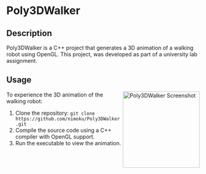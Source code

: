 # Poly3DWalker

## Description

Poly3DWalker is a C++ project that generates a 3D animation of a walking robot using OpenGL. This project, was developed as part of a university lab assignment.



## Usage
<img src="https://private-user-images.githubusercontent.com/165675606/318477329-cb568bdd-97e8-429f-97aa-be2c21afce15.png?jwt=eyJhbGciOiJIUzI1NiIsInR5cCI6IkpXVCJ9.eyJpc3MiOiJnaXRodWIuY29tIiwiYXVkIjoicmF3LmdpdGh1YnVzZXJjb250ZW50LmNvbSIsImtleSI6ImtleTUiLCJleHAiOjE3MTE5ODUyMDcsIm5iZiI6MTcxMTk4NDkwNywicGF0aCI6Ii8xNjU2NzU2MDYvMzE4NDc3MzI5LWNiNTY4YmRkLTk3ZTgtNDI5Zi05N2FhLWJlMmMyMWFmY2UxNS5wbmc_WC1BbXotQWxnb3JpdGhtPUFXUzQtSE1BQy1TSEEyNTYmWC1BbXotQ3JlZGVudGlhbD1BS0lBVkNPRFlMU0E1M1BRSzRaQSUyRjIwMjQwNDAxJTJGdXMtZWFzdC0xJTJGczMlMkZhd3M0X3JlcXVlc3QmWC1BbXotRGF0ZT0yMDI0MDQwMVQxNTIxNDdaJlgtQW16LUV4cGlyZXM9MzAwJlgtQW16LVNpZ25hdHVyZT1hOTYyZTNhYzVlM2RmM2ZhNWMxMDY4MWViMzE1MjZhZDMyOTVlNjM3ODgxNzAxMTRlNTlkMDY4MWY4YmYzZWYxJlgtQW16LVNpZ25lZEhlYWRlcnM9aG9zdCZhY3Rvcl9pZD0wJmtleV9pZD0wJnJlcG9faWQ9MCJ9.X6uOZp7Kh9J20Yhh9IfHDbngs81928yl_LgpgwoSy7A" alt="Poly3DWalker Screenshot" align="right" width="200">

To experience the 3D animation of the walking robot:

1. Clone the repository: `git clone https://github.com/nimoku/Poly3DWalker.git`
2. Compile the source code using a C++ compiler with OpenGL support.
3. Run the executable to view the animation.
